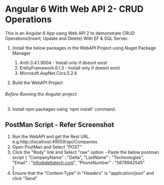 # Angular 6 With Web API 2- CRUD Operations
This is an Angular 6 App using Web API 2 to demonstrate CRUD Operations(Insert, Update and Delete) With EF & SQL Server.

1. Install the below packages in the WebAPI Project using Nuget Package Manager 

	1. Antlr.3.4.1.9004 - Install only if doesnt exist
	2. EntityFramework.6.1.3 - Install only if doesnt exist
	3. Microsoft.AspNet.Cors.5.2.6

2. Build the WebAPI Project

###### Before Running the Angular project
3. Install npm packages using 'npm install' command.


## PostMan Script - Refer Screenshot ##
1. Run the WebAPI and get the Rest URL. e.g.http://localhost:49559/api/Companies
2. Open PostMan and Select "POST"
3. Click the "Body" link and Select "raw" option - Paste the below postman script 
{
	"CompanyName" : "Delta",
	"LastName" : "Technologies",
	"Email" : "info@deltatech.com",
	"PhoneNumber" : "5678942545"	
}
4. Ensure that the "Content-Type" in "Headers" is "application/json" and click "Send"